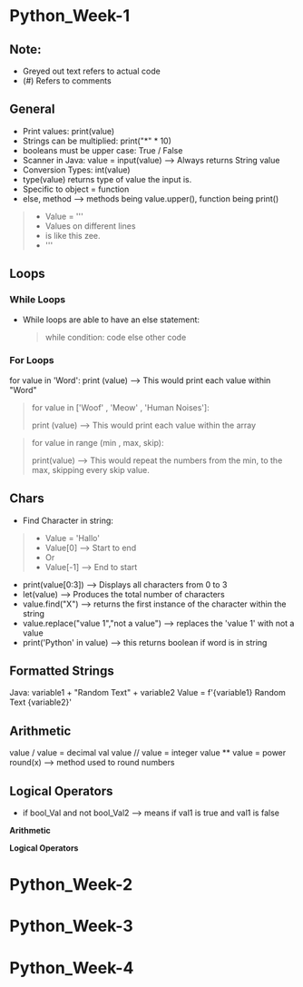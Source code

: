 # Python_Week-1
## Note: 
- Greyed out text refers to actual code
- (#) Refers to comments

## General
- Print values: print(value)
- Strings can be multiplied: print("*" * 10)
- booleans must be upper case: True / False
- Scanner in Java: value = input(value) --> Always returns String value
- Conversion Types: int(value)
- type(value) returns type of value the input is.
- Specific to object = function
- else, method --> methods being value.upper(), function being print()

> - Value = ''' 
> - Values on different lines
> - is like this zee.
> - '''

## Loops
### While Loops
- While loops are able to have an else statement:
  > while condition:
  > code
  > else
  >  other code
  
### For Loops
for value in 'Word':
print (value) --> This would print each value within "Word"
> for value in ['Woof' , 'Meow' , 'Human Noises']:
>
> print (value) --> This would print each value within the array

> for value in range (min , max, skip):
> 
 > print(value) --> This would repeat the numbers from the min, to the max, skipping every skip value.

## Chars
- Find Character in string: 
> - Value = 'Hallo'
>  - Value[0] --> Start to end
 > - Or
  > - Value[-1] --> End to start
- print(value[0:3]) --> Displays all characters from 0 to 3
- let(value) --> Produces the total number of characters
- value.find("X") --> returns the first instance of the character within the string 
- value.replace("value 1","not a value") --> replaces the 'value 1' with not a value
- print('Python' in value) --> this returns boolean if word is in string


## Formatted Strings
Java: variable1 + "Random Text" + variable2
Value = f'{variable1} Random Text {variable2}'

## Arithmetic
value / value = decimal val
value // value = integer
value ** value = power
round(x) --> method used to round numbers


## Logical Operators
- if bool_Val and not bool_Val2 --> means if val1 is true and val1 is false

**Arithmetic**

**Logical Operators**


















# Python_Week-2

# Python_Week-3

# Python_Week-4


